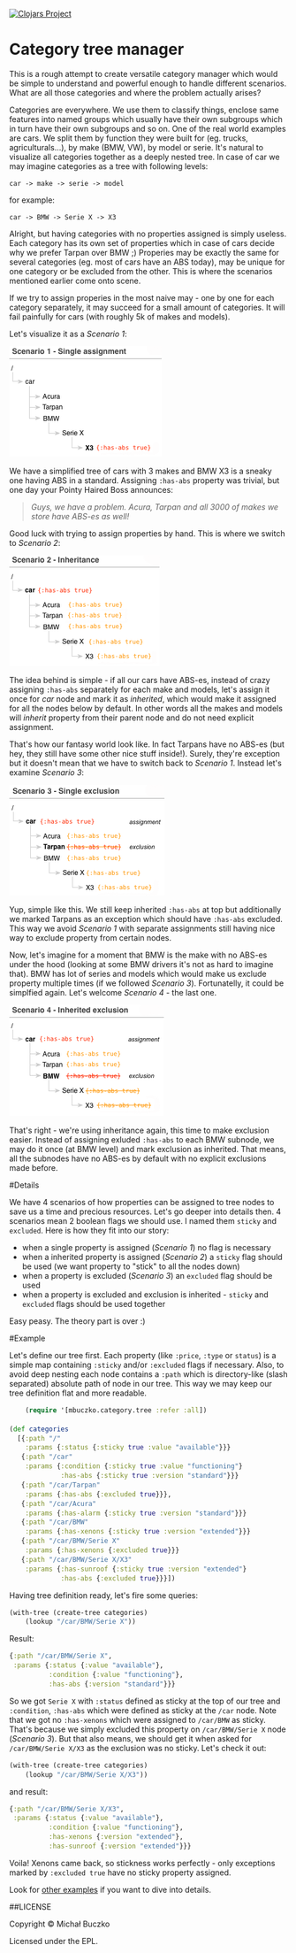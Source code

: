[![Clojars Project](https://img.shields.io/clojars/v/mbuczko/categorizer.svg)](https://clojars.org/mbuczko/categorizer)

# Category tree manager

This is a rough attempt to create versatile category manager which would be simple to understand and powerful enough to handle different scenarios.
What are all those categories and where the problem actually arises?

Categories are everywhere. We use them to classify things, enclose same features into named groups which usually have their own subgroups which in turn have their own subgroups and so on.
One of the real world examples are cars. We split them by function they were built for (eg. trucks, agriculturals...), by make (BMW, VW), by model or serie.
It's natural to visualize all categories together as a deeply nested tree. In case of car we may imagine categories as a tree with following levels:

    car -> make -> serie -> model

for example:

    car -> BMW -> Serie X -> X3

Alright, but having categories with no properties assigned is simply useless. Each category has its own set of properties which in case of cars decide why we prefer Tarpan over BMW ;)
Properies may be exactly the same for several categories (eg. most of cars have an ABS today), may be unique for one category or be excluded from the other. This is where the scenarios mentioned earlier come onto scene.

If we try to assign properies in the most naive may - one by one for each category separately, it may succeed for a small amount of categories. It will fail painfully for cars (with roughly 5k of makes and models).

Let's visualize it as a _Scenario 1_:

![scenario1](docs/scenario1.png "scenario 1")

We have a simplified tree of cars with 3 makes and BMW X3 is a sneaky one having ABS in a standard. Assigning ```:has-abs``` property was trivial, but one day your Pointy Haired Boss announces:

> _Guys, we have a problem. Acura, Tarpan and all 3000 of makes we store have ABS-es as well!_

Good luck with trying to assign properties by hand. This is where we switch to _Scenario 2_:

![scenario2](docs/scenario2.png "scenario 2")

The idea behind is simple - if all our cars have ABS-es, instead of crazy assigning ```:has-abs``` separately for each make and models, let's assign it once for _car_ node and mark it as _inherited_, which would make it assigned for all the nodes below by default.
In other words all the makes and models will _inherit_ property from their parent node and do not need explicit assignment.

That's how our fantasy world look like. In fact Tarpans have no ABS-es (but hey, they still have some other nice stuff inside!). Surely, they're exception but it doesn't mean that we have to switch back to _Scenario 1_. Instead let's examine _Scenario 3_:

![scenario3](docs/scenario3.png "scenario 3")

Yup, simple like this. We still keep inherited ```:has-abs``` at top but additionally we marked Tarpans as an exception which should have ```:has-abs``` excluded. This way we avoid _Scenario 1_ with separate assignments still having nice way to exclude property from certain nodes.

Now, let's imagine for a moment that BMW is the make with no ABS-es under the hood (looking at some BMW drivers it's not as hard to imagine that). BMW has lot of series and models which would make us exclude property multiple times (if we followed _Scenario 3_). Fortunatelly, it could be simplfied again. Let's welcome _Scenario 4_ - the last one.

![scenario4](docs/scenario4.png "scenario 4")

That's right - we're using inheritance again, this time to make exclusion easier. Instead of assigning exluded ```:has-abs```  to each BMW subnode, we may do it once (at BMW level) and mark exclusion as inherited. That means, all the subnodes have no ABS-es by default with no explicit exclusions made before.

#Details

We have 4 scenarios of how properties can be assigned to tree nodes to save us a time and precious resources. Let's go deeper into details then.
4 scenarios mean 2 boolean flags we should use. I named them ```sticky``` and ```excluded```. Here is how they fit into our story:

- when a single property is assigned (_Scenario 1_) no flag is necessary
- when a inherited property is assigned (_Scenario 2_) a ```sticky``` flag should be used (we want property to "stick" to all the nodes down)
- when a property is excluded (_Scenario 3_) an ```excluded``` flag should be used
- when a property is excluded and exclusion is inherited - ```sticky``` and ```excluded``` flags should be used together

Easy peasy. The theory part is over :)


#Example

Let's define our tree first. Each property (like ```:price```, ```:type``` or ```status```) is a simple map containing ```:sticky``` and/or ```:excluded``` flags if necessary. Also, to avoid deep nesting each node contains a ```:path``` which is directory-like (slash separated) absolute path of node in our tree. This
way we may keep our tree definition flat and more readable.

``` clojure
    (require '[mbuczko.category.tree :refer :all])

(def categories
  [{:path "/"
    :params {:status {:sticky true :value "available"}}}
   {:path "/car"
    :params {:condition {:sticky true :value "functioning"}
             :has-abs {:sticky true :version "standard"}}}
   {:path "/car/Tarpan"
    :params {:has-abs {:excluded true}}},
   {:path "/car/Acura"
    :params {:has-alarm {:sticky true :version "standard"}}}
   {:path "/car/BMW"
    :params {:has-xenons {:sticky true :version "extended"}}}
   {:path "/car/BMW/Serie X"
    :params {:has-xenons {:excluded true}}}
   {:path "/car/BMW/Serie X/X3"
    :params {:has-sunroof {:sticky true :version "extended"}
             :has-abs {:excluded true}}}])
```

Having tree definition ready, let's fire some queries:

``` clojure
(with-tree (create-tree categories)
    (lookup "/car/BMW/Serie X"))
```

Result:

``` clojure
{:path "/car/BMW/Serie X",
 :params {:status {:value "available"},
          :condition {:value "functioning"},
          :has-abs {:version "standard"}}}
```



So we got ```Serie X``` with ```:status``` defined as sticky at the top of our tree and ```:condition```, ```:has-abs``` which were defined as sticky at the ```/car``` node.
Note that we got no ```:has-xenons``` which were assigned to ```/car/BMW``` as sticky. That's because we simply excluded this property on ```/car/BMW/Serie X``` node (_Scenario 3_).
But that also means, we should get it when asked for ```/car/BMW/Serie X/X3``` as the exclusion was no sticky. Let's check it out:

``` clojure
(with-tree (create-tree categories)
    (lookup "/car/BMW/Serie X/X3"))
```


and result:

``` clojure
{:path "/car/BMW/Serie X/X3",
 :params {:status {:value "available"},
          :condition {:value "functioning"},
          :has-xenons {:version "extended"},
          :has-sunroof {:version "extended"}}}
```

Voila! Xenons came back, so stickness works perfectly - only exceptions marked by ```:excluded true``` have no sticky property assigned.

Look for [other examples](http://mbuczko.github.io/categorizer) if you want to dive into details.


##LICENSE

Copyright © Michał Buczko

Licensed under the EPL.

